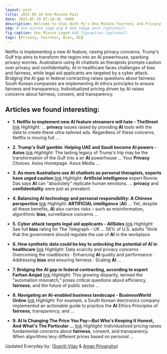 ```yaml
---
layout: post
title: 2025-05-19 One-Minute Post
date: 2025-05-19 07:10:36 -0400
description: Welcome to Chai With Py's One Minute Fairness and Privacy, which aims to provide you the current happenings in the world of Fairness, Privacy, and AI.
img: # one_minute_logo.png # Add image post (optional)
fig-caption: One Minute Logo# Add figcaption (optional)
tags: [Privacy, Fairness, Bias, AI]
---
```


Netflix is implementing a new AI feature, raising privacy concerns. Trump's Gulf trip aims to transform the region into an AI powerhouse, sparking privacy worries. Australians using AI chatbots as therapists prompts caution over privacy and confidentiality. AI in healthcare faces challenges of bias and fairness, while legal aid applicants are targeted by a cyber attack. Bridging the AI gap in federal contracting raises questions about fairness. South Korean companies are implementing AI ethics principles to ensure fairness and transparency. Individualized pricing driven by AI raises concerns about fairness, consent, and transparency.

## Articles we found interesting:

- **1. Netflix to implement new <b>AI</b> feature streamers will hate - TheStreet** [link](https://www.thestreet.com/technology/netflix-to-implement-new-ai-feature-streamers-will-hate)
_Highlight:_ ... <b>privacy</b> issues raised by providing <b>AI</b> tools with the data to create these ultra-tailored ads. Regardless of these concerns, Netflix is moving full&nbsp;...

- **2. Trump&#39;s Gulf gamble: Helping UAE and Saudi become <b>AI</b> powers - Axios** [link](https://www.axios.com/2025/05/18/trump-gulf-ai-deals-saudi-uae-security-china-risk)
_Highlight:_ The lasting legacy of Trump&#39;s trip may be the transformation of the Gulf into a an <b>AI</b> powerhouse ... Your <b>Privacy</b> Choices. Axios Homepage. Axios Media&nbsp;...

- **3. As more Australians use <b>AI</b> chatbots as personal therapists, experts have urged caution** [link](https://www.abc.net.au/news/2025-05-18/people-using-artificial-intelligence-as-therapy/105266076)
_Highlight:_ <b>Artificial intelligence</b> expert Ronnie Das says <b>AI</b> can &quot;absolutely&quot; replicate human emotions. ... <b>privacy</b> and <b>confidentiality</b> were just as prevalent.

- **4. Balancing <b>AI</b> technology and personal responsibility: A Chinese perspective** [link](https://newsday.co.tt/2025/05/19/balancing-ai-technology-and-personal-responsibility-a-chinese-perspective/)
_Highlight:_ <b>ARTIFICIAL intelligence</b> (<b>AI</b>) ... Yet, despite all these benefits, <b>AI</b> also carries risks – such as misinformation, algorithmic <b>bias</b>, surveillance concerns&nbsp;...

- **5. Cyber attack targets legal aid applicants - AllSides** [link](https://www.allsides.com/news/2025-05-19-0115/technology-cyber-attack-targets-legal-aid-applicants)
_Highlight:_ See full <b>bias</b> rating for The Telegraph - UK ... 56% of U.S. adults &quot;think that the government should regulate the use of <b>AI</b> in the workplace.

- **6. How synthetic data could be key to unlocking the potential of <b>AI</b> in healthcare** [link](https://www.htworld.co.uk/news/how-synthetic-data-could-be-key-to-unlocking-the-potential-of-ai-in-healthcare-htai24/)
_Highlight:_ Data scarcity and privacy concerns &middot; Overcoming the roadblocks &middot; Enhancing <b>AI</b> quality and performance &middot; Addressing <b>bias</b> and ensuring fairness &middot; Scaling <b>AI</b>&nbsp;...

- **7. Bridging the <b>AI</b> gap in federal contracting, according to expert Farhan Amjad** [link](https://www.londondaily.news/bridging-the-ai-gap-in-federal-contracting-according-to-expert-farhan-amjad/)
_Highlight:_ This growing disparity, termed the “automation mismatch,” poses critical questions about efficiency, <b>fairness</b>, and the future of public sector&nbsp;...

- **8. Navigating an <b>AI</b>-enabled business landscape - BusinessWorld Online** [link](https://www.bworldonline.com/economy/2025/05/18/673224/navigating-an-ai-enabled-business-landscape/)
_Highlight:_ For example, a South Korean electronics company implemented an actionable guide to practice the <b>AI</b> Ethics Principles of <b>fairness</b>, transparency, and&nbsp;...

- **9. <b>AI</b> Is Changing The Price You Pay—But Who&#39;s Keeping It Honest, And What&#39;s The Particular ...** [link](https://www.forbesafrica.com/opinion/2025/05/18/ai-is-changing-the-price-you-pay-but-whos-keeping-it-honest-and-whats-the-particular-significance-for-africa/)
_Highlight:_ Individualized pricing raises fundamental concerns about <b>fairness</b>, consent, and transparency. When algorithms levy different prices based on personal&nbsp;...


Updated Everyday by: (<a href="https://supritivijay.github.io/">Supriti Vijay</a> & <a href="https://amanpriyanshu.github.io/">Aman Priyanshu</a>)
